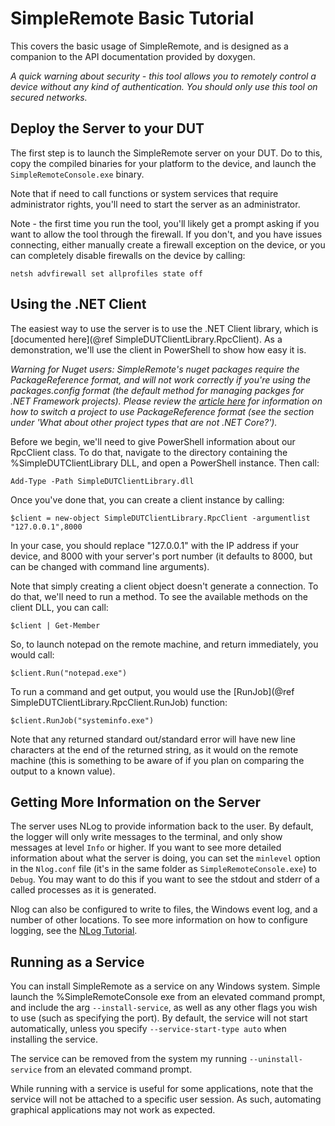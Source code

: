 # SimpleRemote Basic Tutorial #
This covers the basic usage of SimpleRemote, and is designed as a companion to the API documentation
provided by doxygen. 

*A quick warning about security - this tool allows you to remotely control a device without any kind of 
authentication. You should only use this tool on secured networks.*

## Deploy the Server to your DUT ##
The first step is to launch the SimpleRemote server on your DUT. Do to this, copy the compiled binaries for
your platform to the device, and launch the `SimpleRemoteConsole.exe` binary. 

Note that if need to call functions or system services that require administrator rights, you'll need
to start the server as an administrator. 

Note - the first time you run the tool, you'll likely get a prompt asking if you want to allow the tool
through the firewall. If you don't, and you have issues connecting, either manually create a firewall
exception on the device, or you can completely disable firewalls on the device by calling:

    netsh advfirewall set allprofiles state off

## Using the .NET Client ## 
The easiest way to use the server is to use the .NET Client library, which is
[documented here](@ref SimpleDUTClientLibrary.RpcClient). As a demonstration, we'll use the client
in PowerShell to show how easy it is.

*Warning for Nuget users: SimpleRemote's nuget packages require the PackageReference format, and will not work correctly if you're using the packages.config format (the default method for managing packges for .NET Framework projects). Please review the [article here](https://blog.nuget.org/20170316/NuGet-now-fully-integrated-into-MSBuild.html) for information on how to switch a project to use PackageReference format (see the section under 'What about other project types that are not .NET Core?').*

Before we begin, we'll need to give PowerShell information about our RpcClient class. To do that,
navigate to the directory containing the %SimpleDUTClientLibrary DLL, and open a PowerShell instance. Then call:

    Add-Type -Path SimpleDUTClientLibrary.dll

Once you've done that, you can create a client instance by calling:

    $client = new-object SimpleDUTClientLibrary.RpcClient -argumentlist "127.0.0.1",8000

In your case, you should replace "127.0.0.1" with the IP address if your device, and 8000 with your
server's port number (it defaults to 8000, but can be changed with command line arguments).

Note that simply creating a client object doesn't generate a connection. To do that, we'll need
to run a method. To see the available methods on the client DLL, you can call:

    $client | Get-Member

So, to launch notepad on the remote machine, and return immediately, you would call:

    $client.Run("notepad.exe")

To run a command and get output, you would use the [RunJob](@ref SimpleDUTClientLibrary.RpcClient.RunJob) function:

    $client.RunJob("systeminfo.exe")

Note that any returned standard out/standard error will have new line characters at the end of the returned string, as it would on the remote machine (this is something to be aware of if you plan on comparing the output to a known value).

## Getting More Information on the Server ##
The server uses NLog to provide information back to the user. By default, the logger will only write messages
to the terminal, and only show messages at level `Info` or higher. If you want to see more detailed information
about what the server is doing, you can set the `minlevel` option in the `Nlog.conf` file (it's in the same
folder as `SimpleRemoteConsole.exe`) to `Debug`. You may want to do this if you want to see the stdout and stderr
of a called processes as it is generated. 

Nlog can also be configured to write to files, the Windows event log, and a number of other locations. To see more
information on how to configure logging, see the [NLog Tutorial](https://github.com/NLog/NLog/wiki/Tutorial#configuration).

## Running as a Service ##
You can install SimpleRemote as a service on any Windows system. Simple launch the %SimpleRemoteConsole exe from an elevated command prompt, and include the arg `--install-service`, as well as any other flags you wish to use (such as specifying the port). By default, the service will not start automatically, unless you specify `--service-start-type auto` when installing the service.

The service can be removed from the system my running `--uninstall-service` from an elevated command prompt. 

While running with a service is useful for some applications, note that the service will not be attached to a specific user session. As such, automating graphical applications may not work as expected. 